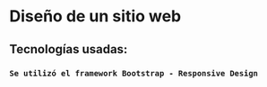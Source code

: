 # Diseño de un sitio web

## Tecnologías usadas:

### `Se utilizó el framework Bootstrap - Responsive Design`
